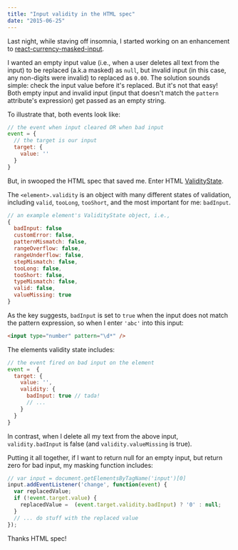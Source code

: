 ```yaml
---
title: "Input validity in the HTML spec"
date: "2015-06-25"
---
```


Last night, while staving off insomnia, I started working on an enhancement to [react-currency-masked-input](http://github.com/imcnally/react-currency-masked-input).

I wanted an empty input value (i.e., when a user deletes all text from the input) to be replaced (a.k.a masked) as `null`, but invalid input (in this case, any non-digits were invalid) to replaced as `0.00`. The solution sounds simple: check the input value before it's replaced. But it's not that easy! Both empty input and invalid input (input that doesn't match the `pattern` attribute's expression) get passed as an empty string.

To illustrate that, both events look like:

```js
// the event when input cleared OR when bad input
event = {
  // the target is our input
  target: {
    value: ''
  }
}
```

But, in swooped the HTML spec that saved me. Enter HTML [ValidityState](https://html.spec.whatwg.org/multipage/forms.html#validitystate).

The `<element>.validity` is an object with many different states of validation, including `valid`, `tooLong`, `tooShort`, and the most important for me: `badInput`.

```js
// an example element's ValidityState object, i.e., 
{
  badInput: false
  customError: false,
  patternMismatch: false,
  rangeOverflow: false,
  rangeUnderflow: false,
  stepMismatch: false,
  tooLong: false,
  tooShort: false,
  typeMismatch: false,
  valid: false,
  valueMissing: true
}
```

As the key suggests, `badInput` is set to `true` when the input does not match the pattern expression, so when I enter `'abc'` into this input:

```html
<input type="number" pattern="\d*" />
```

The elements validity state includes:

```js
// the event fired on bad input on the element
event =  {
  target: {
    value: '',
    validity: {
      badInput: true // tada!
      // ...
    }
  }
}
```

In contrast, when I delete all my text from the above input, `validity.badInput` is false (and `validity.valueMissing` is true).

Putting it all together, if I want to return null for an empty input, but return zero for bad input, my masking function includes:

```js
// var input = document.getElementsByTagName('input')[0]
input.addEventListener('change', function(event) {
  var replacedValue;
  if (!event.target.value) {
    replacedValue =  (event.target.validity.badInput) ? '0' : null;
  }
  // ... do stuff with the replaced value
});
```

Thanks HTML spec!
